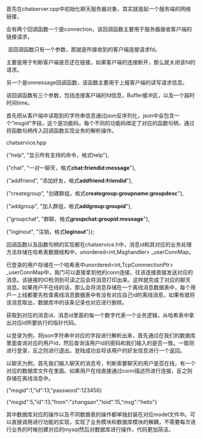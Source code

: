 首先在chatserver.cpp中初始化聊天服务器对象，其实就是起一个服务端的网络链接，

会有两个回调函数一个是connection，该回调函数主要用于服务器接收客户端的链接请求，

​	该回调函数只有一个参数，那就是所接收到的客户端连接请求fd。

​	主要是用于判断客户端是否还在链接，如果客户端的连接断开，那么就关闭该fd的请求。

另一个是onmessage回调函数，该函数主要用于上报客户端的读写请求信息。

​	该回调函数有三个参数，包括连接客户端的fd信息，Buffer缓冲区，以及一个超时时间time。

​	首先把从客户端中读取到的字符串信息通过json反序列化，json中会包含一个“msgid”字段，这个是功能码，每个不同的功能码绑定了对应的函数句柄，通过将函数句柄传入回调函数实现业务的解析操作。



chatservice.hpp	

  {"help", "显示所有支持的命令，格式help"},

  {"chat", "一对一聊天，格式**chat:friendid:message**"},

  {"addfriend", "添加好友，格式**addfriend:friendid**"},

  {"creategroup", "创建群组，格式**creategroup:groupname:groupdesc**"},

  {"addgroup", "加入群组，格式**addgroup:groupid**"},

  {"groupchat", "群聊，格式**groupchat:groupid:message**"},

  {"loginout", "注销，格式**loginout**"}};



回调函数以及函数句柄的实现都在chatservice.h中，消息id和其对应的业务处理方法存储在哈希表数据结构中，unordered<int,Msghandler> _userConnMap。

已登录的用户存储在一个哈希表中unordered<int,TcpConnnectionPtr> _userConnMap中，我门可以直接拿到他的conn连接，往该连接直接发送对应的消息。该链接的IO检测到可读之后会将消息打印出来。这样就完成了对应的聊天消息。如果用户不在线的话，那么会将消息存储在一个离线消息数据表中，每个用户一上线都要先检查离线消息数据表中有没有对应自己id的离线消息，如果有就将该消息取出，数据库中的该条记录也对应进行删除。

获取到对应的消息id，消息id里面的每一个数字代表一个业务逻辑，从哈希表中拿出对应id所要执行的指针代码。



以登录为例，将json字符串中对应的字段进行解析出来，首先通过在我们的数据库里面查询对应的用户id，然后查询该用户id的密码和我们输入的是否一致。一致则进行登录，反之则进行退出。登陆成功会将该用户的好友信息进行一个返回。

以聊天为例，首先我们输入聊天的消息号，判断索要聊天的用户是否在线，有一个对应的数据库文件在里面。如果用户在线直接通过conn描述符进行连接，反之则存储在离线消息中。

  {"msgid":1,"id":13,"password":123456}   

{"msgid":5,"id":13,"from":"zhangsan","toid":15,"msg":"hello"}





其中数据库对应的操作以及不同数据表的操作都单独封装在对应model文件中。可以直接调用进行功能的实现，实现了业务模块和数据库模块的解耦，不需要每次进行业务的时候创建对应的mysql然后对数据库进行操作，代码更加简洁。